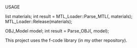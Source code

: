 USAGE 
 
list<Material> materials;
int result = MTL_Loader::Parse_MTL(<filename>, materials);
MTL_Loader::Release(materials);

OBJ_Model model;
int result = Parse_OBJ(<filename>, model);

This project uses the f-code library (in my other repository).
